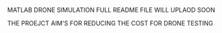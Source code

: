 MATLAB DRONE SIMULATION
FULL README FILE WILL UPLAOD SOON 

THE PROEJCT AIM'S FOR REDUCING THE COST FOR DRONE TESTING 
